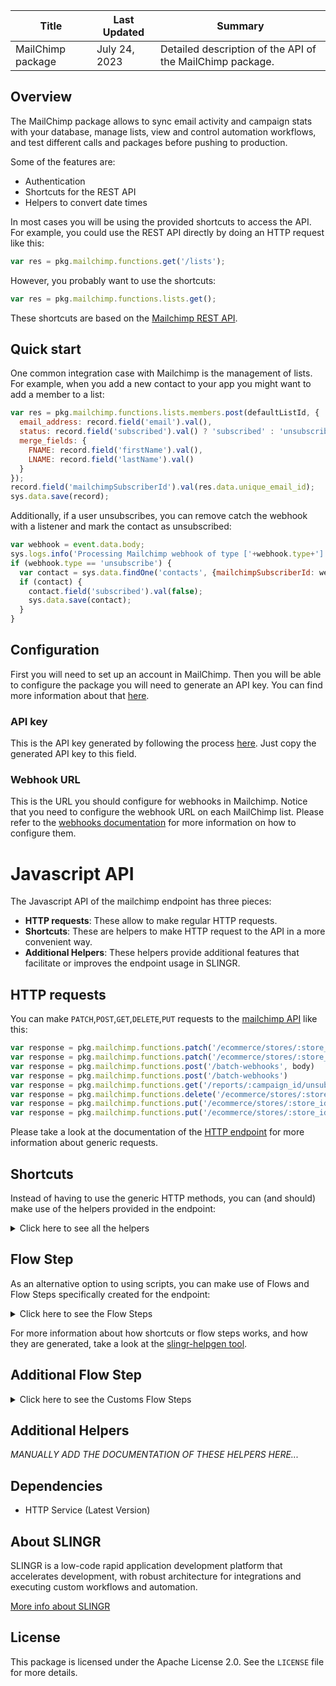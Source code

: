 <table>
    <thead>
    <tr>
        <th>Title</th>
        <th>Last Updated</th>
        <th>Summary</th>
    </tr>
    </thead>
    <tbody>
    <tr>
        <td>MailChimp package</td>
        <td>July 24, 2023</td>
        <td>Detailed description of the API of the MailChimp package.</td>
    </tr>
    </tbody>
</table>

## Overview

The MailChimp package allows to sync email activity and campaign stats with your database, manage lists, view and 
control automation workflows, and test different calls and packages before pushing to production.

Some of the features are:

- Authentication
- Shortcuts for the REST API
- Helpers to convert date times

In most cases you will be using the provided shortcuts to access the API. For example, you could use the REST API
directly by doing an HTTP request like this:

```js
var res = pkg.mailchimp.functions.get('/lists');
```

However, you probably want to use the shortcuts:

```js
var res = pkg.mailchimp.functions.lists.get();
```

These shortcuts are based on the [Mailchimp REST API](http://developer.mailchimp.com/documentation/mailchimp/reference/overview/).

## Quick start

One common integration case with Mailchimp is the management of lists. For example, when you add a new contact to your
app you might want to add a member to a list:

```js
var res = pkg.mailchimp.functions.lists.members.post(defaultListId, {
  email_address: record.field('email').val(),
  status: record.field('subscribed').val() ? 'subscribed' : 'unsubscribed',
  merge_fields: {
    FNAME: record.field('firstName').val(),
    LNAME: record.field('lastName').val()
  }
});
record.field('mailchimpSubscriberId').val(res.data.unique_email_id);
sys.data.save(record);
```

Additionally, if a user unsubscribes, you can remove catch the webhook with a listener and mark the contact as 
unsubscribed:

```js
var webhook = event.data.body;
sys.logs.info('Processing Mailchimp webhook of type ['+webhook.type+']');
if (webhook.type == 'unsubscribe') {
  var contact = sys.data.findOne('contacts', {mailchimpSubscriberId: webhook.data.id});
  if (contact) {
    contact.field('subscribed').val(false);
    sys.data.save(contact);
  }    
}
```

## Configuration

First you will need to set up an account in MailChimp. Then you will be able to configure the package you will
need to generate an API key. You can find more information about that [here](http://kb.mailchimp.com/integrations/api-integrations/about-api-keys).

### API key

This is the API key generated by following the process [here](http://kb.mailchimp.com/integrations/api-integrations/about-api-keys).
Just copy the generated API key to this field.

### Webhook URL

This is the URL you should configure for webhooks in Mailchimp. Notice that you need to configure the webhook URL on 
each MailChimp list. Please refer to the [webhooks documentation](https://mailchimp.com/developer/marketing/guides/sync-audience-data-webhooks/) 
for more information on how to configure them.

# Javascript API

The Javascript API of the mailchimp endpoint has three pieces:

- **HTTP requests**: These allow to make regular HTTP requests.
- **Shortcuts**: These are helpers to make HTTP request to the API in a more convenient way.
- **Additional Helpers**: These helpers provide additional features that facilitate or improves the endpoint usage in SLINGR.

## HTTP requests
You can make `PATCH`,`POST`,`GET`,`DELETE`,`PUT` requests to the [mailchimp API](https://mailchimp.com/developer/marketing/guides/quick-start/) like this:
```javascript
var response = pkg.mailchimp.functions.patch('/ecommerce/stores/:store_id/orders/:order_id', body)
var response = pkg.mailchimp.functions.patch('/ecommerce/stores/:store_id/orders/:order_id')
var response = pkg.mailchimp.functions.post('/batch-webhooks', body)
var response = pkg.mailchimp.functions.post('/batch-webhooks')
var response = pkg.mailchimp.functions.get('/reports/:campaign_id/unsubscribed/:subscriber_hash')
var response = pkg.mailchimp.functions.delete('/ecommerce/stores/:store_id/orders/:order_id/lines/:line_id')
var response = pkg.mailchimp.functions.put('/ecommerce/stores/:store_id/products/:product_id/variants/:variant_id', body)
var response = pkg.mailchimp.functions.put('/ecommerce/stores/:store_id/products/:product_id/variants/:variant_id')
```

Please take a look at the documentation of the [HTTP endpoint](https://github.com/slingr-stack/http-endpoint#javascript-api)
for more information about generic requests.

## Shortcuts

Instead of having to use the generic HTTP methods, you can (and should) make use of the helpers provided in the endpoint:
<details>
    <summary>Click here to see all the helpers</summary>

<br>

* API URL: '/batch-webhooks/:batch_webhook_id'
* HTTP Method: 'PATCH'
```javascript
pkg.mailchimp.functions.batchWebhooks.patch(batchWebhookId, body)
```
---
* API URL: '/campaign-folders/:folder_id'
* HTTP Method: 'PATCH'
```javascript
pkg.mailchimp.functions.campaignFolders.patch(folderId, body)
```
---
* API URL: '/campaigns/:campaign_id'
* HTTP Method: 'PATCH'
```javascript
pkg.mailchimp.functions.campaigns.patch(campaignId, body)
```
---
* API URL: '/campaigns/:campaign_id/feedback/:feedback_id'
* HTTP Method: 'PATCH'
```javascript
pkg.mailchimp.functions.campaigns.feedback.patch(campaignId, feedbackId, body)
```
---
* API URL: '/ecommerce/stores/:store_id'
* HTTP Method: 'PATCH'
```javascript
pkg.mailchimp.functions.ecommerce.stores.patch(storeId, body)
```
---
* API URL: '/ecommerce/stores/:store_id/carts/:cart_id'
* HTTP Method: 'PATCH'
```javascript
pkg.mailchimp.functions.ecommerce.stores.carts.patch(storeId, cartId, body)
```
---
* API URL: '/ecommerce/stores/:store_id/carts/:cart_id/lines/:line_id'
* HTTP Method: 'PATCH'
```javascript
pkg.mailchimp.functions.ecommerce.stores.carts.lines.patch(storeId, cartId, lineId, body)
```
---
* API URL: '/ecommerce/stores/:store_id/customers/:customer_id'
* HTTP Method: 'PATCH'
```javascript
pkg.mailchimp.functions.ecommerce.stores.customers.patch(storeId, customerId, body)
```
---
* API URL: '/ecommerce/stores/:store_id/orders/:order_id'
* HTTP Method: 'PATCH'
```javascript
pkg.mailchimp.functions.ecommerce.stores.orders.patch(storeId, orderId, body)
```
---
* API URL: '/ecommerce/stores/:store_id/orders/:order_id/lines/:line_id'
* HTTP Method: 'PATCH'
```javascript
pkg.mailchimp.functions.ecommerce.stores.orders.lines.patch(storeId, orderId, lineId, body)
```
---
* API URL: '/ecommerce/stores/:store_id/products/:product_id'
* HTTP Method: 'PATCH'
```javascript
pkg.mailchimp.functions.ecommerce.stores.products.patch(storeId, productId, body)
```
---
* API URL: '/ecommerce/stores/:store_id/products/:product_id/images/:image_id'
* HTTP Method: 'PATCH'
```javascript
pkg.mailchimp.functions.ecommerce.stores.products.images.patch(storeId, productId, imageId, body)
```
---
* API URL: '/ecommerce/stores/:store_id/products/:product_id/variants/:variant_id'
* HTTP Method: 'PATCH'
```javascript
pkg.mailchimp.functions.ecommerce.stores.products.variants.patch(storeId, productId, variantId, body)
```
---
* API URL: '/file-manager/files/:file_id'
* HTTP Method: 'PATCH'
```javascript
pkg.mailchimp.functions.fileManager.files.patch(fileId, body)
```
---
* API URL: '/file-manager/folders/:folder_id'
* HTTP Method: 'PATCH'
```javascript
pkg.mailchimp.functions.fileManager.folders.patch(folderId, body)
```
---
* API URL: '/lists/:list_id'
* HTTP Method: 'PATCH'
```javascript
pkg.mailchimp.functions.lists.patch(listId, body)
```
---
* API URL: '/lists/:list_id/interest-categories/:interest_category_id'
* HTTP Method: 'PATCH'
```javascript
pkg.mailchimp.functions.lists.interestCategories.patch(listId, interestCategoryId, body)
```
---
* API URL: '/lists/:list_id/interest-categories/:interest_category_id/interests/:interest_id'
* HTTP Method: 'PATCH'
```javascript
pkg.mailchimp.functions.lists.interestCategories.interests.patch(listId, interestCategoryId, interestId, body)
```
---
* API URL: '/lists/:list_id/members/:subscriber_hash'
* HTTP Method: 'PATCH'
```javascript
pkg.mailchimp.functions.lists.members.patch(listId, subscriberHash, body)
```
---
* API URL: '/lists/:list_id/members/:subscriber_hash/notes/:note_id'
* HTTP Method: 'PATCH'
```javascript
pkg.mailchimp.functions.lists.members.notes.patch(listId, subscriberHash, noteId, body)
```
---
* API URL: '/lists/:list_id/merge-fields/:merge_id'
* HTTP Method: 'PATCH'
```javascript
pkg.mailchimp.functions.lists.mergeFields.patch(listId, mergeId, body)
```
---
* API URL: '/lists/:list_id/segments/:segment_id'
* HTTP Method: 'PATCH'
```javascript
pkg.mailchimp.functions.lists.segments.patch(listId, segmentId, body)
```
---
* API URL: '/lists/:list_id/webhooks/:webhook_id'
* HTTP Method: 'PATCH'
```javascript
pkg.mailchimp.functions.lists.webhooks.patch(listId, webhookId, body)
```
---
* API URL: '/template-folders/:folder_id'
* HTTP Method: 'PATCH'
```javascript
pkg.mailchimp.functions.templateFolders.patch(folderId, body)
```
---
* API URL: '/templates/:template_id'
* HTTP Method: 'PATCH'
```javascript
pkg.mailchimp.functions.templates.patch(templateId, body)
```
---
* API URL: '/authorized-apps'
* HTTP Method: 'POST'
```javascript
pkg.mailchimp.functions.authorizedApps.post(body)
```
---
* API URL: '/automations/:workflow_id/actions/pause-all-emails'
* HTTP Method: 'POST'
```javascript
pkg.mailchimp.functions.automations.actions.pauseAllEmails.post(workflowId, body)
```
---
* API URL: '/automations/:workflow_id/actions/start-all-emails'
* HTTP Method: 'POST'
```javascript
pkg.mailchimp.functions.automations.actions.startAllEmails.post(workflowId, body)
```
---
* API URL: '/automations/:workflow_id/emails/:workflow_email_id/actions/pause'
* HTTP Method: 'POST'
```javascript
pkg.mailchimp.functions.automations.emails.actions.pause.post(workflowId, workflowEmailId, body)
```
---
* API URL: '/automations/:workflow_id/emails/:workflow_email_id/actions/start'
* HTTP Method: 'POST'
```javascript
pkg.mailchimp.functions.automations.emails.actions.start.post(workflowId, workflowEmailId, body)
```
---
* API URL: '/automations/:workflow_id/emails/:workflow_email_id/queue'
* HTTP Method: 'POST'
```javascript
pkg.mailchimp.functions.automations.emails.queue.post(workflowId, workflowEmailId, body)
```
---
* API URL: '/automations/:workflow_id/removed-subscribers'
* HTTP Method: 'POST'
```javascript
pkg.mailchimp.functions.automations.removedSubscribers.post(workflowId, body)
```
---
* API URL: '/batches'
* HTTP Method: 'POST'
```javascript
pkg.mailchimp.functions.batches.post(body)
```
---
* API URL: '/batch-webhooks'
* HTTP Method: 'POST'
```javascript
pkg.mailchimp.functions.batchWebhooks.post(body)
```
---
* API URL: '/campaign-folders'
* HTTP Method: 'POST'
```javascript
pkg.mailchimp.functions.campaignFolders.post(body)
```
---
* API URL: '/campaigns'
* HTTP Method: 'POST'
```javascript
pkg.mailchimp.functions.campaigns.post(body)
```
---
* API URL: '/campaigns/:campaign_id/actions/cancel-send'
* HTTP Method: 'POST'
```javascript
pkg.mailchimp.functions.campaigns.actions.cancelSend.post(campaignId, body)
```
---
* API URL: '/campaigns/:campaign_id/actions/pause'
* HTTP Method: 'POST'
```javascript
pkg.mailchimp.functions.campaigns.actions.pause.post(campaignId, body)
```
---
* API URL: '/campaigns/:campaign_id/actions/replicate'
* HTTP Method: 'POST'
```javascript
pkg.mailchimp.functions.campaigns.actions.replicate.post(campaignId, body)
```
---
* API URL: '/campaigns/:campaign_id/actions/resume'
* HTTP Method: 'POST'
```javascript
pkg.mailchimp.functions.campaigns.actions.resume.post(campaignId, body)
```
---
* API URL: '/campaigns/:campaign_id/actions/schedule'
* HTTP Method: 'POST'
```javascript
pkg.mailchimp.functions.campaigns.actions.schedule.post(campaignId, body)
```
---
* API URL: '/campaigns/:campaign_id/actions/send'
* HTTP Method: 'POST'
```javascript
pkg.mailchimp.functions.campaigns.actions.send.post(campaignId, body)
```
---
* API URL: '/campaigns/:campaign_id/actions/test'
* HTTP Method: 'POST'
```javascript
pkg.mailchimp.functions.campaigns.actions.test.post(campaignId, body)
```
---
* API URL: '/campaigns/:campaign_id/actions/unschedule'
* HTTP Method: 'POST'
```javascript
pkg.mailchimp.functions.campaigns.actions.unschedule.post(campaignId, body)
```
---
* API URL: '/campaigns/:campaign_id/feedback'
* HTTP Method: 'POST'
```javascript
pkg.mailchimp.functions.campaigns.feedback.post(campaignId, body)
```
---
* API URL: '/conversations/:conversation_id/messages'
* HTTP Method: 'POST'
```javascript
pkg.mailchimp.functions.conversations.messages.post(conversationId, body)
```
---
* API URL: '/ecommerce/stores'
* HTTP Method: 'POST'
```javascript
pkg.mailchimp.functions.ecommerce.stores.post(body)
```
---
* API URL: '/ecommerce/stores/:store_id/carts'
* HTTP Method: 'POST'
```javascript
pkg.mailchimp.functions.ecommerce.stores.carts.post(body)
```
---
* API URL: '/ecommerce/stores/:store_id/carts/:cart_id'
* HTTP Method: 'POST'
```javascript
pkg.mailchimp.functions.ecommerce.stores.carts.post(storeId, body)
```
---
* API URL: '/ecommerce/stores/:store_id/carts/:cart_id/lines'
* HTTP Method: 'POST'
```javascript
pkg.mailchimp.functions.ecommerce.stores.carts.lines.post(storeId, cartId, body)
```
---
* API URL: '/ecommerce/stores/:store_id/customers'
* HTTP Method: 'POST'
```javascript
pkg.mailchimp.functions.ecommerce.stores.customers.post(storeId, body)
```
---
* API URL: '/ecommerce/stores/:store_id/orders'
* HTTP Method: 'POST'
```javascript
pkg.mailchimp.functions.ecommerce.stores.orders.post(storeId, body)
```
---
* API URL: '/ecommerce/stores/:store_id/products'
* HTTP Method: 'POST'
```javascript
pkg.mailchimp.functions.ecommerce.stores.products.post(storeId, body)
```
---
* API URL: '/ecommerce/stores/:store_id/products/:product_id/images'
* HTTP Method: 'POST'
```javascript
pkg.mailchimp.functions.ecommerce.stores.products.images.post(storeId, productId, body)
```
---
* API URL: '/ecommerce/stores/:store_id/products/:product_id/variants'
* HTTP Method: 'POST'
```javascript
pkg.mailchimp.functions.ecommerce.stores.products.variants.post(storeId, productId, body)
```
---
* API URL: '/file-manager/files'
* HTTP Method: 'POST'
```javascript
pkg.mailchimp.functions.fileManager.files.post(body)
```
---
* API URL: '/file-manager/folders'
* HTTP Method: 'POST'
```javascript
pkg.mailchimp.functions.fileManager.folders.post(body)
```
---
* API URL: '/lists'
* HTTP Method: 'POST'
```javascript
pkg.mailchimp.functions.lists.post(body)
```
---
* API URL: '/lists/:list_id'
* HTTP Method: 'POST'
```javascript
pkg.mailchimp.functions.lists.post(body)
```
---
* API URL: '/lists/:list_id/interest-categories'
* HTTP Method: 'POST'
```javascript
pkg.mailchimp.functions.lists.interestCategories.post(body)
```
---
* API URL: '/lists/:list_id/interest-categories/:interest_category_id'
* HTTP Method: 'POST'
```javascript
pkg.mailchimp.functions.lists.interestCategories.post(listId, body)
```
---
* API URL: '/lists/:list_id/interest-categories/:interest_category_id/interests'
* HTTP Method: 'POST'
```javascript
pkg.mailchimp.functions.lists.interestCategories.interests.post(listId, interestCategoryId, body)
```
---
* API URL: '/lists/:list_id/members'
* HTTP Method: 'POST'
```javascript
pkg.mailchimp.functions.lists.members.post(listId, body)
```
---
* API URL: '/lists/:list_id/members/:subscriber_hash/notes'
* HTTP Method: 'POST'
```javascript
pkg.mailchimp.functions.lists.members.notes.post(listId, subscriberHash, body)
```
---
* API URL: '/lists/:list_id/merge-fields'
* HTTP Method: 'POST'
```javascript
pkg.mailchimp.functions.lists.mergeFields.post(listId, body)
```
---
* API URL: '/lists/:list_id/segments'
* HTTP Method: 'POST'
```javascript
pkg.mailchimp.functions.lists.segments.post(body)
```
---
* API URL: '/lists/:list_id/segments/:segment_id'
* HTTP Method: 'POST'
```javascript
pkg.mailchimp.functions.lists.segments.post(listId, body)
```
---
* API URL: '/lists/:list_id/segments/:segment_id/members'
* HTTP Method: 'POST'
```javascript
pkg.mailchimp.functions.lists.segments.members.post(listId, segmentId, body)
```
---
* API URL: '/lists/:list_id/signup-forms'
* HTTP Method: 'POST'
```javascript
pkg.mailchimp.functions.lists.signupForms.post(listId, body)
```
---
* API URL: '/lists/:list_id/webhooks'
* HTTP Method: 'POST'
```javascript
pkg.mailchimp.functions.lists.webhooks.post(listId, body)
```
---
* API URL: '/template-folders'
* HTTP Method: 'POST'
```javascript
pkg.mailchimp.functions.templateFolders.post(body)
```
---
* API URL: '/templates'
* HTTP Method: 'POST'
```javascript
pkg.mailchimp.functions.templates.post(body)
```
---
* API URL: '/authorized-apps'
* HTTP Method: 'GET'
```javascript
pkg.mailchimp.functions.authorizedApps.get()
```
---
* API URL: '/authorized-apps/:app_id'
* HTTP Method: 'GET'
```javascript
pkg.mailchimp.functions.authorizedApps.get()
```
---
* API URL: '/automations'
* HTTP Method: 'GET'
```javascript
pkg.mailchimp.functions.automations.get()
```
---
* API URL: '/automations/:workflow_id'
* HTTP Method: 'GET'
```javascript
pkg.mailchimp.functions.automations.get()
```
---
* API URL: '/automations/:workflow_id/emails'
* HTTP Method: 'GET'
```javascript
pkg.mailchimp.functions.automations.emails.get()
```
---
* API URL: '/automations/:workflow_id/emails/:workflow_email_id'
* HTTP Method: 'GET'
```javascript
pkg.mailchimp.functions.automations.emails.get(workflowId)
```
---
* API URL: '/automations/:workflow_id/emails/:workflow_email_id/queue'
* HTTP Method: 'GET'
```javascript
pkg.mailchimp.functions.automations.emails.queue.get(workflowId)
```
---
* API URL: '/automations/:workflow_id/emails/:workflow_email_id/queue/:subscriber_hash'
* HTTP Method: 'GET'
```javascript
pkg.mailchimp.functions.automations.emails.queue.get(workflowId, workflowEmailId)
```
---
* API URL: '/automations/:workflow_id/removed-subscribers'
* HTTP Method: 'GET'
```javascript
pkg.mailchimp.functions.automations.removedSubscribers.get(workflowId)
```
---
* API URL: '/batches'
* HTTP Method: 'GET'
```javascript
pkg.mailchimp.functions.batches.get()
```
---
* API URL: '/batches/:batch_id'
* HTTP Method: 'GET'
```javascript
pkg.mailchimp.functions.batches.get()
```
---
* API URL: '/batch-webhooks'
* HTTP Method: 'GET'
```javascript
pkg.mailchimp.functions.batchWebhooks.get()
```
---
* API URL: '/batch-webhooks/:batch_webhook_id'
* HTTP Method: 'GET'
```javascript
pkg.mailchimp.functions.batchWebhooks.get()
```
---
* API URL: '/campaign-folders'
* HTTP Method: 'GET'
```javascript
pkg.mailchimp.functions.campaignFolders.get()
```
---
* API URL: '/campaign-folders/:folder_id'
* HTTP Method: 'GET'
```javascript
pkg.mailchimp.functions.campaignFolders.get()
```
---
* API URL: '/campaigns'
* HTTP Method: 'GET'
```javascript
pkg.mailchimp.functions.campaigns.get()
```
---
* API URL: '/campaigns/:campaign_id'
* HTTP Method: 'GET'
```javascript
pkg.mailchimp.functions.campaigns.get()
```
---
* API URL: '/campaigns/:campaign_id/content'
* HTTP Method: 'GET'
```javascript
pkg.mailchimp.functions.campaigns.content.get(campaignId)
```
---
* API URL: '/campaigns/:campaign_id/feedback'
* HTTP Method: 'GET'
```javascript
pkg.mailchimp.functions.campaigns.feedback.get()
```
---
* API URL: '/campaigns/:campaign_id/feedback/:feedback_id'
* HTTP Method: 'GET'
```javascript
pkg.mailchimp.functions.campaigns.feedback.get(campaignId)
```
---
* API URL: '/campaigns/:campaign_id/send-checklist'
* HTTP Method: 'GET'
```javascript
pkg.mailchimp.functions.campaigns.sendChecklist.get(campaignId)
```
---
* API URL: '/conversations'
* HTTP Method: 'GET'
```javascript
pkg.mailchimp.functions.conversations.get()
```
---
* API URL: '/conversations/:conversation_id'
* HTTP Method: 'GET'
```javascript
pkg.mailchimp.functions.conversations.get()
```
---
* API URL: '/conversations/:conversation_id/messages'
* HTTP Method: 'GET'
```javascript
pkg.mailchimp.functions.conversations.messages.get()
```
---
* API URL: '/conversations/:conversation_id/messages/:message_id'
* HTTP Method: 'GET'
```javascript
pkg.mailchimp.functions.conversations.messages.get(conversationId)
```
---
* API URL: '/ecommerce/stores'
* HTTP Method: 'GET'
```javascript
pkg.mailchimp.functions.ecommerce.stores.get()
```
---
* API URL: '/ecommerce/stores/:store_id'
* HTTP Method: 'GET'
```javascript
pkg.mailchimp.functions.ecommerce.stores.get()
```
---
* API URL: '/ecommerce/stores/:store_id/carts/:cart_id/lines'
* HTTP Method: 'GET'
```javascript
pkg.mailchimp.functions.ecommerce.stores.carts.lines.get(storeId)
```
---
* API URL: '/ecommerce/stores/:store_id/carts/:cart_id/lines/:line_id'
* HTTP Method: 'GET'
```javascript
pkg.mailchimp.functions.ecommerce.stores.carts.lines.get(storeId, cartId)
```
---
* API URL: '/ecommerce/stores/:store_id/customers'
* HTTP Method: 'GET'
```javascript
pkg.mailchimp.functions.ecommerce.stores.customers.get()
```
---
* API URL: '/ecommerce/stores/:store_id/customers/:customer_id'
* HTTP Method: 'GET'
```javascript
pkg.mailchimp.functions.ecommerce.stores.customers.get(storeId)
```
---
* API URL: '/ecommerce/stores/:store_id/orders'
* HTTP Method: 'GET'
```javascript
pkg.mailchimp.functions.ecommerce.stores.orders.get()
```
---
* API URL: '/ecommerce/stores/:store_id/orders/:order_id'
* HTTP Method: 'GET'
```javascript
pkg.mailchimp.functions.ecommerce.stores.orders.get(storeId)
```
---
* API URL: '/ecommerce/stores/:store_id/orders/:order_id/lines'
* HTTP Method: 'GET'
```javascript
pkg.mailchimp.functions.ecommerce.stores.orders.lines.get(storeId)
```
---
* API URL: '/ecommerce/stores/:store_id/orders/:order_id/lines/:line_id'
* HTTP Method: 'GET'
```javascript
pkg.mailchimp.functions.ecommerce.stores.orders.lines.get(storeId, orderId)
```
---
* API URL: '/ecommerce/stores/:store_id/products'
* HTTP Method: 'GET'
```javascript
pkg.mailchimp.functions.ecommerce.stores.products.get()
```
---
* API URL: '/ecommerce/stores/:store_id/products/:product_id'
* HTTP Method: 'GET'
```javascript
pkg.mailchimp.functions.ecommerce.stores.products.get(storeId)
```
---
* API URL: '/ecommerce/stores/:store_id/products/:product_id/images'
* HTTP Method: 'GET'
```javascript
pkg.mailchimp.functions.ecommerce.stores.products.images.get(storeId)
```
---
* API URL: '/ecommerce/stores/:store_id/products/:product_id/images/:image_id'
* HTTP Method: 'GET'
```javascript
pkg.mailchimp.functions.ecommerce.stores.products.images.get(storeId, productId)
```
---
* API URL: '/ecommerce/stores/:store_id/products/:product_id/variants'
* HTTP Method: 'GET'
```javascript
pkg.mailchimp.functions.ecommerce.stores.products.variants.get(storeId)
```
---
* API URL: '/ecommerce/stores/:store_id/products/:product_id/variants/:variant_id'
* HTTP Method: 'GET'
```javascript
pkg.mailchimp.functions.ecommerce.stores.products.variants.get(storeId, productId)
```
---
* API URL: '/file-manager/files'
* HTTP Method: 'GET'
```javascript
pkg.mailchimp.functions.fileManager.files.get()
```
---
* API URL: '/file-manager/files/:file_id'
* HTTP Method: 'GET'
```javascript
pkg.mailchimp.functions.fileManager.files.get()
```
---
* API URL: '/file-manager/folders'
* HTTP Method: 'GET'
```javascript
pkg.mailchimp.functions.fileManager.folders.get()
```
---
* API URL: '/file-manager/folders/:folder_id'
* HTTP Method: 'GET'
```javascript
pkg.mailchimp.functions.fileManager.folders.get()
```
---
* API URL: '/lists'
* HTTP Method: 'GET'
```javascript
pkg.mailchimp.functions.lists.get()
```
---
* API URL: '/lists/:list_id'
* HTTP Method: 'GET'
```javascript
pkg.mailchimp.functions.lists.get()
```
---
* API URL: '/lists/:list_id/abuse-reports'
* HTTP Method: 'GET'
```javascript
pkg.mailchimp.functions.lists.abuseReports.get()
```
---
* API URL: '/lists/:list_id/abuse-reports/:report_id'
* HTTP Method: 'GET'
```javascript
pkg.mailchimp.functions.lists.abuseReports.get(listId)
```
---
* API URL: '/lists/:list_id/activity'
* HTTP Method: 'GET'
```javascript
pkg.mailchimp.functions.lists.activity.get(listId)
```
---
* API URL: '/lists/:list_id/clients'
* HTTP Method: 'GET'
```javascript
pkg.mailchimp.functions.lists.clients.get(listId)
```
---
* API URL: '/lists/:list_id/growth-history'
* HTTP Method: 'GET'
```javascript
pkg.mailchimp.functions.lists.growthHistory.get()
```
---
* API URL: '/lists/:list_id/growth-history/:month'
* HTTP Method: 'GET'
```javascript
pkg.mailchimp.functions.lists.growthHistory.get(listId)
```
---
* API URL: '/lists/:list_id/interest-categories/:interest_category_id/interests'
* HTTP Method: 'GET'
```javascript
pkg.mailchimp.functions.lists.interestCategories.interests.get(listId)
```
---
* API URL: '/lists/:list_id/interest-categories/:interest_category_id/interests/:interest_id'
* HTTP Method: 'GET'
```javascript
pkg.mailchimp.functions.lists.interestCategories.interests.get(listId, interestCategoryId)
```
---
* API URL: '/lists/:list_id/locations'
* HTTP Method: 'GET'
```javascript
pkg.mailchimp.functions.lists.locations.get(listId)
```
---
* API URL: '/lists/:list_id/members'
* HTTP Method: 'GET'
```javascript
pkg.mailchimp.functions.lists.members.get()
```
---
* API URL: '/lists/:list_id/members/:subscriber_hash'
* HTTP Method: 'GET'
```javascript
pkg.mailchimp.functions.lists.members.get(listId)
```
---
* API URL: '/lists/:list_id/members/:subscriber_hash/activity'
* HTTP Method: 'GET'
```javascript
pkg.mailchimp.functions.lists.members.activity.get(listId, subscriberHash)
```
---
* API URL: '/lists/:list_id/members/:subscriber_hash/goals'
* HTTP Method: 'GET'
```javascript
pkg.mailchimp.functions.lists.members.goals.get(listId, subscriberHash)
```
---
* API URL: '/lists/:list_id/members/:subscriber_hash/notes'
* HTTP Method: 'GET'
```javascript
pkg.mailchimp.functions.lists.members.notes.get(listId)
```
---
* API URL: '/lists/:list_id/members/:subscriber_hash/notes/:note_id'
* HTTP Method: 'GET'
```javascript
pkg.mailchimp.functions.lists.members.notes.get(listId, subscriberHash)
```
---
* API URL: '/lists/:list_id/merge-fields'
* HTTP Method: 'GET'
```javascript
pkg.mailchimp.functions.lists.mergeFields.get()
```
---
* API URL: '/lists/:list_id/merge-fields/:merge_id'
* HTTP Method: 'GET'
```javascript
pkg.mailchimp.functions.lists.mergeFields.get(listId)
```
---
* API URL: '/lists/:list_id/segments'
* HTTP Method: 'GET'
```javascript
pkg.mailchimp.functions.lists.segments.get()
```
---
* API URL: '/lists/:list_id/segments/:segment_id'
* HTTP Method: 'GET'
```javascript
pkg.mailchimp.functions.lists.segments.get(listId)
```
---
* API URL: '/lists/:list_id/segments/:segment_id/members'
* HTTP Method: 'GET'
```javascript
pkg.mailchimp.functions.lists.segments.members.get(listId, segmentId)
```
---
* API URL: '/lists/:list_id/signup-forms'
* HTTP Method: 'GET'
```javascript
pkg.mailchimp.functions.lists.signupForms.get(listId)
```
---
* API URL: '/lists/:list_id/webhooks'
* HTTP Method: 'GET'
```javascript
pkg.mailchimp.functions.lists.webhooks.get()
```
---
* API URL: '/lists/:list_id/webhooks/:webhook_id'
* HTTP Method: 'GET'
```javascript
pkg.mailchimp.functions.lists.webhooks.get(listId)
```
---
* API URL: '/reports'
* HTTP Method: 'GET'
```javascript
pkg.mailchimp.functions.reports.get()
```
---
* API URL: '/reports/:campaign_id'
* HTTP Method: 'GET'
```javascript
pkg.mailchimp.functions.reports.get()
```
---
* API URL: '/reports/:campaign_id/abuse-reports'
* HTTP Method: 'GET'
```javascript
pkg.mailchimp.functions.reports.abuseReports.get()
```
---
* API URL: '/reports/:campaign_id/abuse-reports/:report_id'
* HTTP Method: 'GET'
```javascript
pkg.mailchimp.functions.reports.abuseReports.get(campaignId)
```
---
* API URL: '/reports/:campaign_id/advice'
* HTTP Method: 'GET'
```javascript
pkg.mailchimp.functions.reports.advice.get(campaignId)
```
---
* API URL: '/reports/:campaign_id/click-details'
* HTTP Method: 'GET'
```javascript
pkg.mailchimp.functions.reports.clickDetails.get()
```
---
* API URL: '/reports/:campaign_id/click-details/:link_id'
* HTTP Method: 'GET'
```javascript
pkg.mailchimp.functions.reports.clickDetails.get(campaignId)
```
---
* API URL: '/reports/:campaign_id/click-details/:link_id/members'
* HTTP Method: 'GET'
```javascript
pkg.mailchimp.functions.reports.clickDetails.members.get(campaignId)
```
---
* API URL: '/reports/:campaign_id/click-details/:link_id/members/:subscriber_hash'
* HTTP Method: 'GET'
```javascript
pkg.mailchimp.functions.reports.clickDetails.members.get(campaignId, linkId)
```
---
* API URL: '/reports/:campaign_id/domain-performance'
* HTTP Method: 'GET'
```javascript
pkg.mailchimp.functions.reports.domainPerformance.get(campaignId)
```
---
* API URL: '/reports/:campaign_id/eepurl'
* HTTP Method: 'GET'
```javascript
pkg.mailchimp.functions.reports.eepurl.get(campaignId)
```
---
* API URL: '/reports/:campaign_id/email-activity'
* HTTP Method: 'GET'
```javascript
pkg.mailchimp.functions.reports.emailActivity.get()
```
---
* API URL: '/reports/:campaign_id/email-activity/:subscriber_hash'
* HTTP Method: 'GET'
```javascript
pkg.mailchimp.functions.reports.emailActivity.get(campaignId)
```
---
* API URL: '/reports/:campaign_id/locations'
* HTTP Method: 'GET'
```javascript
pkg.mailchimp.functions.reports.locations.get(campaignId)
```
---
* API URL: '/reports/:campaign_id/sent-to'
* HTTP Method: 'GET'
```javascript
pkg.mailchimp.functions.reports.sentTo.get()
```
---
* API URL: '/reports/:campaign_id/sent-to/:subscriber_hash'
* HTTP Method: 'GET'
```javascript
pkg.mailchimp.functions.reports.sentTo.get(campaignId)
```
---
* API URL: '/reports/:campaign_id/sub-reports'
* HTTP Method: 'GET'
```javascript
pkg.mailchimp.functions.reports.subReports.get(campaignId)
```
---
* API URL: '/reports/:campaign_id/unsubscribed'
* HTTP Method: 'GET'
```javascript
pkg.mailchimp.functions.reports.unsubscribed.get()
```
---
* API URL: '/reports/:campaign_id/unsubscribed/:subscriber_hash'
* HTTP Method: 'GET'
```javascript
pkg.mailchimp.functions.reports.unsubscribed.get(campaignId)
```
---
* API URL: '/search-campaigns'
* HTTP Method: 'GET'
```javascript
pkg.mailchimp.functions.searchCampaigns.get()
```
---
* API URL: '/search-members'
* HTTP Method: 'GET'
```javascript
pkg.mailchimp.functions.searchMembers.get()
```
---
* API URL: '/template-folders'
* HTTP Method: 'GET'
```javascript
pkg.mailchimp.functions.templateFolders.get()
```
---
* API URL: '/template-folders/:folder_id'
* HTTP Method: 'GET'
```javascript
pkg.mailchimp.functions.templateFolders.get()
```
---
* API URL: '/templates'
* HTTP Method: 'GET'
```javascript
pkg.mailchimp.functions.templates.get()
```
---
* API URL: '/templates/:template_id'
* HTTP Method: 'GET'
```javascript
pkg.mailchimp.functions.templates.get()
```
---
* API URL: '/templates/:template_id/default-content'
* HTTP Method: 'GET'
```javascript
pkg.mailchimp.functions.templates.defaultContent.get(templateId)
```
---
* API URL: '/automations/:workflow_id/emails/:workflow_email_id'
* HTTP Method: 'DELETE'
```javascript
pkg.mailchimp.functions.automations.emails.delete(workflowId, workflowEmailId)
```
---
* API URL: '/batches/:batch_id'
* HTTP Method: 'DELETE'
```javascript
pkg.mailchimp.functions.batches.delete(batchId)
```
---
* API URL: '/batch-webhooks/:batch_webhook_id'
* HTTP Method: 'DELETE'
```javascript
pkg.mailchimp.functions.batchWebhooks.delete(batchWebhookId)
```
---
* API URL: '/campaign-folders/:folder_id'
* HTTP Method: 'DELETE'
```javascript
pkg.mailchimp.functions.campaignFolders.delete(folderId)
```
---
* API URL: '/campaigns/:campaign_id'
* HTTP Method: 'DELETE'
```javascript
pkg.mailchimp.functions.campaigns.delete(campaignId)
```
---
* API URL: '/campaigns/:campaign_id/feedback/:feedback_id'
* HTTP Method: 'DELETE'
```javascript
pkg.mailchimp.functions.campaigns.feedback.delete(campaignId, feedbackId)
```
---
* API URL: '/ecommerce/stores/:store_id'
* HTTP Method: 'DELETE'
```javascript
pkg.mailchimp.functions.ecommerce.stores.delete(storeId)
```
---
* API URL: '/ecommerce/stores/:store_id/carts/:cart_id'
* HTTP Method: 'DELETE'
```javascript
pkg.mailchimp.functions.ecommerce.stores.carts.delete(storeId, cartId)
```
---
* API URL: '/ecommerce/stores/:store_id/carts/:cart_id/lines/:line_id'
* HTTP Method: 'DELETE'
```javascript
pkg.mailchimp.functions.ecommerce.stores.carts.lines.delete(storeId, cartId, lineId)
```
---
* API URL: '/ecommerce/stores/:store_id/customers/:customer_id'
* HTTP Method: 'DELETE'
```javascript
pkg.mailchimp.functions.ecommerce.stores.customers.delete(storeId, customerId)
```
---
* API URL: '/ecommerce/stores/:store_id/orders/:order_id'
* HTTP Method: 'DELETE'
```javascript
pkg.mailchimp.functions.ecommerce.stores.orders.delete(storeId, orderId)
```
---
* API URL: '/ecommerce/stores/:store_id/orders/:order_id/lines/:line_id'
* HTTP Method: 'DELETE'
```javascript
pkg.mailchimp.functions.ecommerce.stores.orders.lines.delete(storeId, orderId, lineId)
```
---
* API URL: '/ecommerce/stores/:store_id/products/:product_id'
* HTTP Method: 'DELETE'
```javascript
pkg.mailchimp.functions.ecommerce.stores.products.delete(storeId, productId)
```
---
* API URL: '/ecommerce/stores/:store_id/products/:product_id/images/:image_id'
* HTTP Method: 'DELETE'
```javascript
pkg.mailchimp.functions.ecommerce.stores.products.images.delete(storeId, productId, imageId)
```
---
* API URL: '/ecommerce/stores/:store_id/products/:product_id/variants/:variant_id'
* HTTP Method: 'DELETE'
```javascript
pkg.mailchimp.functions.ecommerce.stores.products.variants.delete(storeId, productId, variantId)
```
---
* API URL: '/file-manager/files/:file_id'
* HTTP Method: 'DELETE'
```javascript
pkg.mailchimp.functions.fileManager.files.delete(fileId)
```
---
* API URL: '/file-manager/folders/:folder_id'
* HTTP Method: 'DELETE'
```javascript
pkg.mailchimp.functions.fileManager.folders.delete(folderId)
```
---
* API URL: '/lists/:list_id'
* HTTP Method: 'DELETE'
```javascript
pkg.mailchimp.functions.lists.delete(listId)
```
---
* API URL: '/lists/:list_id/interest-categories/:interest_category_id'
* HTTP Method: 'DELETE'
```javascript
pkg.mailchimp.functions.lists.interestCategories.delete(listId, interestCategoryId)
```
---
* API URL: '/lists/:list_id/interest-categories/:interest_category_id/interests/:interest_id'
* HTTP Method: 'DELETE'
```javascript
pkg.mailchimp.functions.lists.interestCategories.interests.delete(listId, interestCategoryId, interestId)
```
---
* API URL: '/lists/:list_id/members/:subscriber_hash'
* HTTP Method: 'DELETE'
```javascript
pkg.mailchimp.functions.lists.members.delete(listId, subscriberHash)
```
---
* API URL: '/lists/:list_id/members/:subscriber_hash/notes/:note_id'
* HTTP Method: 'DELETE'
```javascript
pkg.mailchimp.functions.lists.members.notes.delete(listId, subscriberHash, noteId)
```
---
* API URL: '/lists/:list_id/merge-fields/:merge_id'
* HTTP Method: 'DELETE'
```javascript
pkg.mailchimp.functions.lists.mergeFields.delete(listId, mergeId)
```
---
* API URL: '/lists/:list_id/segments/:segment_id'
* HTTP Method: 'DELETE'
```javascript
pkg.mailchimp.functions.lists.segments.delete(listId, segmentId)
```
---
* API URL: '/lists/:list_id/segments/:segment_id/members/:subscriber_hash'
* HTTP Method: 'DELETE'
```javascript
pkg.mailchimp.functions.lists.segments.members.delete(listId, segmentId, subscriberHash)
```
---
* API URL: '/lists/:list_id/webhooks/:webhook_id'
* HTTP Method: 'DELETE'
```javascript
pkg.mailchimp.functions.lists.webhooks.delete(listId, webhookId)
```
---
* API URL: '/template-folders/:folder_id'
* HTTP Method: 'DELETE'
```javascript
pkg.mailchimp.functions.templateFolders.delete(folderId)
```
---
* API URL: '/templates/:template_id'
* HTTP Method: 'DELETE'
```javascript
pkg.mailchimp.functions.templates.delete(templateId)
```
---
* API URL: '/campaigns/:campaign_id/content'
* HTTP Method: 'PUT'
```javascript
pkg.mailchimp.functions.campaigns.content.put(campaignId, body)
```
---
* API URL: '/ecommerce/stores/:store_id/customers/:customer_id'
* HTTP Method: 'PUT'
```javascript
pkg.mailchimp.functions.ecommerce.stores.customers.put(storeId, customerId, body)
```
---
* API URL: '/ecommerce/stores/:store_id/products/:product_id/variants/:variant_id'
* HTTP Method: 'PUT'
```javascript
pkg.mailchimp.functions.ecommerce.stores.products.variants.put(storeId, productId, variantId, body)
```
---
* API URL: '/lists/:list_id/members/:subscriber_hash'
* HTTP Method: 'PUT'
```javascript
pkg.mailchimp.functions.lists.members.put(listId, subscriberHash, body)
```
---

</details>

## Flow Step

As an alternative option to using scripts, you can make use of Flows and Flow Steps specifically created for the endpoint:
<details>
    <summary>Click here to see the Flow Steps</summary>

<br>



### Generic Flow Step

Generic flow step for full use of the entire package and its services.

<h3>Inputs</h3>

<table>
    <thead>
    <tr>
        <th>Label</th>
        <th>Type</th>
        <th>Required</th>
        <th>Default</th>
        <th>Visibility</th>
        <th>Description</th>
    </tr>
    </thead>
    <tbody>
    <tr>
        <td>URL (Method)</td>
        <td>choice</td>
        <td>yes</td>
        <td> - </td>
        <td>Always</td>
        <td>
            This is the http method to be used against the package. <br>
            Possible values are: <br>
            <i><strong>PATCH,POST,GET,DELETE,PUT</strong></i>
        </td>
    </tr>
    <tr>
        <td>URL (Path)</td>
        <td>choice</td>
        <td>yes</td>
        <td> - </td>
        <td>Always</td>
        <td>
            The url to which this package will send the request. This is the exact service to which the http request will be made. <br>
            Possible values are: <br>
            <i><strong>/batch-webhooks/{batch_webhook_id}<br>/campaign-folders/{folder_id}<br>/campaigns/{campaign_id}<br>/campaigns/{campaign_id}/feedback/{feedback_id}<br>/ecommerce/stores/{store_id}<br>/ecommerce/stores/{store_id}/carts/{cart_id}<br>/ecommerce/stores/{store_id}/carts/{cart_id}/lines/{line_id}<br>/ecommerce/stores/{store_id}/customers/{customer_id}<br>/ecommerce/stores/{store_id}/orders/{order_id}<br>/ecommerce/stores/{store_id}/orders/{order_id}/lines/{line_id}<br>/ecommerce/stores/{store_id}/products/{product_id}<br>/ecommerce/stores/{store_id}/products/{product_id}/images/{image_id}<br>/ecommerce/stores/{store_id}/products/{product_id}/variants/{variant_id}<br>/file-manager/files/{file_id}<br>/file-manager/folders/{folder_id}<br>/lists/{list_id}<br>/lists/{list_id}/interest-categories/{interest_category_id}<br>/lists/{list_id}/interest-categories/{interest_category_id}/interests/{interest_id}<br>/lists/{list_id}/members/{subscriber_hash}<br>/lists/{list_id}/members/{subscriber_hash}/notes/{note_id}<br>/lists/{list_id}/merge-fields/{merge_id}<br>/lists/{list_id}/segments/{segment_id}<br>/lists/{list_id}/webhooks/{webhook_id}<br>/template-folders/{folder_id}<br>/templates/{template_id}<br>/authorized-apps<br>/automations/{workflow_id}/actions/pause-all-emails<br>/automations/{workflow_id}/actions/start-all-emails<br>/automations/{workflow_id}/emails/{workflow_email_id}/actions/pause<br>/automations/{workflow_id}/emails/{workflow_email_id}/actions/start<br>/automations/{workflow_id}/emails/{workflow_email_id}/queue<br>/automations/{workflow_id}/removed-subscribers<br>/batches<br>/batch-webhooks<br>/campaign-folders<br>/campaigns<br>/campaigns/{campaign_id}/actions/cancel-send<br>/campaigns/{campaign_id}/actions/pause<br>/campaigns/{campaign_id}/actions/replicate<br>/campaigns/{campaign_id}/actions/resume<br>/campaigns/{campaign_id}/actions/schedule<br>/campaigns/{campaign_id}/actions/send<br>/campaigns/{campaign_id}/actions/test<br>/campaigns/{campaign_id}/actions/unschedule<br>/campaigns/{campaign_id}/feedback<br>/conversations/{conversation_id}/messages<br>/ecommerce/stores<br>/ecommerce/stores/{store_id}/carts<br>/ecommerce/stores/{store_id}/carts/{cart_id}<br>/ecommerce/stores/{store_id}/carts/{cart_id}/lines<br>/ecommerce/stores/{store_id}/customers<br>/ecommerce/stores/{store_id}/orders<br>/ecommerce/stores/{store_id}/products<br>/ecommerce/stores/{store_id}/products/{product_id}/images<br>/ecommerce/stores/{store_id}/products/{product_id}/variants<br>/file-manager/files<br>/file-manager/folders<br>/lists<br>/lists/{list_id}<br>/lists/{list_id}/interest-categories<br>/lists/{list_id}/interest-categories/{interest_category_id}<br>/lists/{list_id}/interest-categories/{interest_category_id}/interests<br>/lists/{list_id}/members<br>/lists/{list_id}/members/{subscriber_hash}/notes<br>/lists/{list_id}/merge-fields<br>/lists/{list_id}/segments<br>/lists/{list_id}/segments/{segment_id}<br>/lists/{list_id}/segments/{segment_id}/members<br>/lists/{list_id}/signup-forms<br>/lists/{list_id}/webhooks<br>/template-folders<br>/templates<br>/authorized-apps<br>/authorized-apps/{app_id}<br>/automations<br>/automations/{workflow_id}<br>/automations/{workflow_id}/emails<br>/automations/{workflow_id}/emails/{workflow_email_id}<br>/automations/{workflow_id}/emails/{workflow_email_id}/queue<br>/automations/{workflow_id}/emails/{workflow_email_id}/queue/{subscriber_hash}<br>/automations/{workflow_id}/removed-subscribers<br>/batches<br>/batches/{batch_id}<br>/batch-webhooks<br>/batch-webhooks/{batch_webhook_id}<br>/campaign-folders<br>/campaign-folders/{folder_id}<br>/campaigns<br>/campaigns/{campaign_id}<br>/campaigns/{campaign_id}/content<br>/campaigns/{campaign_id}/feedback<br>/campaigns/{campaign_id}/feedback/{feedback_id}<br>/campaigns/{campaign_id}/send-checklist<br>/conversations<br>/conversations/{conversation_id}<br>/conversations/{conversation_id}/messages<br>/conversations/{conversation_id}/messages/{message_id}<br>/ecommerce/stores<br>/ecommerce/stores/{store_id}<br>/ecommerce/stores/{store_id}/carts/{cart_id}/lines<br>/ecommerce/stores/{store_id}/carts/{cart_id}/lines/{line_id}<br>/ecommerce/stores/{store_id}/customers<br>/ecommerce/stores/{store_id}/customers/{customer_id}<br>/ecommerce/stores/{store_id}/orders<br>/ecommerce/stores/{store_id}/orders/{order_id}<br>/ecommerce/stores/{store_id}/orders/{order_id}/lines<br>/ecommerce/stores/{store_id}/orders/{order_id}/lines/{line_id}<br>/ecommerce/stores/{store_id}/products<br>/ecommerce/stores/{store_id}/products/{product_id}<br>/ecommerce/stores/{store_id}/products/{product_id}/images<br>/ecommerce/stores/{store_id}/products/{product_id}/images/{image_id}<br>/ecommerce/stores/{store_id}/products/{product_id}/variants<br>/ecommerce/stores/{store_id}/products/{product_id}/variants/{variant_id}<br>/file-manager/files<br>/file-manager/files/{file_id}<br>/file-manager/folders<br>/file-manager/folders/{folder_id}<br>/lists<br>/lists/{list_id}<br>/lists/{list_id}/abuse-reports<br>/lists/{list_id}/abuse-reports/{report_id}<br>/lists/{list_id}/activity<br>/lists/{list_id}/clients<br>/lists/{list_id}/growth-history<br>/lists/{list_id}/growth-history/{month}<br>/lists/{list_id}/interest-categories/{interest_category_id}/interests<br>/lists/{list_id}/interest-categories/{interest_category_id}/interests/{interest_id}<br>/lists/{list_id}/locations<br>/lists/{list_id}/members<br>/lists/{list_id}/members/{subscriber_hash}<br>/lists/{list_id}/members/{subscriber_hash}/activity<br>/lists/{list_id}/members/{subscriber_hash}/goals<br>/lists/{list_id}/members/{subscriber_hash}/notes<br>/lists/{list_id}/members/{subscriber_hash}/notes/{note_id}<br>/lists/{list_id}/merge-fields<br>/lists/{list_id}/merge-fields/{merge_id}<br>/lists/{list_id}/segments<br>/lists/{list_id}/segments/{segment_id}<br>/lists/{list_id}/segments/{segment_id}/members<br>/lists/{list_id}/signup-forms<br>/lists/{list_id}/webhooks<br>/lists/{list_id}/webhooks/{webhook_id}<br>/reports<br>/reports/{campaign_id}<br>/reports/{campaign_id}/abuse-reports<br>/reports/{campaign_id}/abuse-reports/{report_id}<br>/reports/{campaign_id}/advice<br>/reports/{campaign_id}/click-details<br>/reports/{campaign_id}/click-details/{link_id}<br>/reports/{campaign_id}/click-details/{link_id}/members<br>/reports/{campaign_id}/click-details/{link_id}/members/{subscriber_hash}<br>/reports/{campaign_id}/domain-performance<br>/reports/{campaign_id}/eepurl<br>/reports/{campaign_id}/email-activity<br>/reports/{campaign_id}/email-activity/{subscriber_hash}<br>/reports/{campaign_id}/locations<br>/reports/{campaign_id}/sent-to<br>/reports/{campaign_id}/sent-to/{subscriber_hash}<br>/reports/{campaign_id}/sub-reports<br>/reports/{campaign_id}/unsubscribed<br>/reports/{campaign_id}/unsubscribed/{subscriber_hash}<br>/search-campaigns<br>/search-members<br>/template-folders<br>/template-folders/{folder_id}<br>/templates<br>/templates/{template_id}<br>/templates/{template_id}/default-content<br>/automations/{workflow_id}/emails/{workflow_email_id}<br>/batches/{batch_id}<br>/batch-webhooks/{batch_webhook_id}<br>/campaign-folders/{folder_id}<br>/campaigns/{campaign_id}<br>/campaigns/{campaign_id}/feedback/{feedback_id}<br>/ecommerce/stores/{store_id}<br>/ecommerce/stores/{store_id}/carts/{cart_id}<br>/ecommerce/stores/{store_id}/carts/{cart_id}/lines/{line_id}<br>/ecommerce/stores/{store_id}/customers/{customer_id}<br>/ecommerce/stores/{store_id}/orders/{order_id}<br>/ecommerce/stores/{store_id}/orders/{order_id}/lines/{line_id}<br>/ecommerce/stores/{store_id}/products/{product_id}<br>/ecommerce/stores/{store_id}/products/{product_id}/images/{image_id}<br>/ecommerce/stores/{store_id}/products/{product_id}/variants/{variant_id}<br>/file-manager/files/{file_id}<br>/file-manager/folders/{folder_id}<br>/lists/{list_id}<br>/lists/{list_id}/interest-categories/{interest_category_id}<br>/lists/{list_id}/interest-categories/{interest_category_id}/interests/{interest_id}<br>/lists/{list_id}/members/{subscriber_hash}<br>/lists/{list_id}/members/{subscriber_hash}/notes/{note_id}<br>/lists/{list_id}/merge-fields/{merge_id}<br>/lists/{list_id}/segments/{segment_id}<br>/lists/{list_id}/segments/{segment_id}/members/{subscriber_hash}<br>/lists/{list_id}/webhooks/{webhook_id}<br>/template-folders/{folder_id}<br>/templates/{template_id}<br>/campaigns/{campaign_id}/content<br>/ecommerce/stores/{store_id}/customers/{customer_id}<br>/ecommerce/stores/{store_id}/products/{product_id}/variants/{variant_id}<br>/lists/{list_id}/members/{subscriber_hash}<br></strong></i>
        </td>
    </tr>
    <tr>
        <td>Headers</td>
        <td>keyValue</td>
        <td>no</td>
        <td> - </td>
        <td>Always</td>
        <td>
            Used when you want to have a custom http header for the request.
        </td>
    </tr>
    <tr>
        <td>Query Params</td>
        <td>keyValue</td>
        <td>no</td>
        <td> - </td>
        <td>Always</td>
        <td>
            Used when you want to have a custom query params for the http call.
        </td>
    </tr>
    <tr>
        <td>Body</td>
        <td>json</td>
        <td>no</td>
        <td> - </td>
        <td>Always</td>
        <td>
            A payload of data can be sent to the server in the body of the request.
        </td>
    </tr>
    <tr>
        <td>Event</td>
        <td>dropDown</td>
        <td>no</td>
        <td> - </td>
        <td>Always</td>
        <td>
            Used to define event after the call. <br>
            Possible values are: <br>
            File Downloaded, Callback
        </td>
    </tr>
    <tr>
        <td>Callback data</td>
        <td>textarea</td>
        <td>no</td>
        <td> - </td>
        <td> Event is Callback </td>
        <td>
            This is an object you can send that you will get back when the function is processed.
        </td>
    </tr>
    <tr>
        <td>Callbacks</td>
        <td>Script</td>
        <td>no</td>
        <td> - </td>
        <td> Event is Callback </td>
        <td>
            This is a map where you can listen for different function
        </td>
    </tr>
    <tr>
        <td>Override Settings</td>
        <td>boolean</td>
        <td>no</td>
        <td> false </td>
        <td>Always</td>
        <td></td>
    </tr>
    <tr>
        <td>Follow Redirect</td>
        <td>boolean</td>
        <td>no</td>
        <td> false </td>
        <td> overrideSettings </td>
        <td>Indicates that the resource has to be downloaded into a file instead of returning it in the response.</td>
    </tr>
    <tr>
        <td>Download</td>
        <td>boolean</td>
        <td>no</td>
        <td> false </td>
        <td> overrideSettings </td>
        <td>If true the method won't return until the file has been downloaded, and it will return all the information of the file.</td>
    </tr>
    <tr>
        <td>File name</td>
        <td>text</td>
        <td>no</td>
        <td></td>
        <td> overrideSettings </td>
        <td>If provided, the file will be stored with this name. If empty the file name will be calculated from the URL.</td>
    </tr>
    <tr>
        <td>Full response</td>
        <td> boolean </td>
        <td>no</td>
        <td> false </td>
        <td> overrideSettings </td>
        <td>Include extended information about response</td>
    </tr>
    <tr>
        <td>Connection Timeout</td>
        <td> number </td>
        <td>no</td>
        <td> 5000 </td>
        <td> overrideSettings </td>
        <td>Connect timeout interval, in milliseconds (0 = infinity).</td>
    </tr>
    <tr>
        <td>Read Timeout</td>
        <td> number </td>
        <td>no</td>
        <td> 60000 </td>
        <td> overrideSettings </td>
        <td>Read timeout interval, in milliseconds (0 = infinity).</td>
    </tr>
    </tbody>
</table>

<h3>Outputs</h3>

<table>
    <thead>
    <tr>
        <th>Name</th>
        <th>Type</th>
        <th>Description</th>
    </tr>
    </thead>
    <tbody>
    <tr>
        <td>response</td>
        <td>object</td>
        <td>
            Object resulting from the response to the package call.
        </td>
    </tr>
    </tbody>
</table>


</details>

For more information about how shortcuts or flow steps works, and how they are generated, take a look at the [slingr-helpgen tool](https://github.com/slingr-stack/slingr-helpgen).

## Additional Flow Step


<details>
    <summary>Click here to see the Customs Flow Steps</summary>

<br>

### Custom Flow Steps Name

Description of Custom Flow Steps

### Add campaign

This flow step will create a new Mailchimp campaign.


<h3>Inputs</h3>

<table>
    <thead>
    <tr>
        <th>Label</th>
        <th>Type</th>
        <th>Required</th>
        <th>Default</th>
        <th>Visibility</th>
        <th>Description</th>
    </tr>
    </thead>
    <tbody>
    <tr>
        <td>Type</td>
        <td>dropDown</td>
        <td>yes</td>
        <td> - </td>
        <td>Always</td>
        <td>
            There are four types of campaigns you can create in Mailchimp.
        </td>
    </tr>
    <tr>
        <td>List Id</td>
        <td>text</td>
        <td>yes</td>
        <td> - </td>
        <td>Always</td>
        <td>
            The unique list id.
        </td>
    </tr>
    </tbody>
</table>

<h3>Outputs</h3>

<table>
    <thead>
    <tr>
        <th>Name</th>
        <th>Type</th>
        <th>Description</th>
    </tr>
    </thead>
    <tbody>
    <tr>
        <td>response</td>
        <td>object</td>
        <td>
            Object resulting from the response to the package call.
        </td>
    </tr>
    </tbody>
</table>

### Add member to list

Add member of a specific Mailchimp list.


<h3>Inputs</h3>

<table>
    <thead>
    <tr>
        <th>Label</th>
        <th>Type</th>
        <th>Required</th>
        <th>Default</th>
        <th>Visibility</th>
        <th>Description</th>
    </tr>
    </thead>
    <tbody>
    <tr>
        <td>List Id</td>
        <td>text</td>
        <td>yes</td>
        <td> - </td>
        <td>Always</td>
        <td>
            The unique list id.
        </td>
    </tr>
    <tr>
        <td>Email Address</td>
        <td>email</td>
        <td>yes</td>
        <td> - </td>
        <td>Always</td>
        <td>
            Email address for a subscriber.
        </td>
    </tr>
    <tr>
        <td>Status</td>
        <td>dropDown</td>
        <td>yes</td>
        <td> - </td>
        <td>Always</td>
        <td>
            Subscriber's current status.
        </td>
    </tr>
    <tr>
        <td>First Name</td>
        <td>text</td>
        <td>yes</td>
        <td> - </td>
        <td>Always</td>
        <td>
            First Name
        </td>
    </tr>
    <tr>
        <td>Last Name</td>
        <td>text</td>
        <td>yes</td>
        <td> - </td>
        <td>Always</td>
        <td>
            Last Name
        </td>
    </tr>
  </tbody>
</table>

<h3>Outputs</h3>

<table>
    <thead>
    <tr>
        <th>Name</th>
        <th>Type</th>
        <th>Description</th>
    </tr>
    </thead>
    <tbody>
    <tr>
        <td>response</td>
        <td>object</td>
        <td>
            Object resulting from the response to the package call.
        </td>
    </tr>
    </tbody>
</table>


### Get campaign info

Get information about a specific campaign.


<h3>Inputs</h3>

<table>
    <thead>
    <tr>
        <th>Label</th>
        <th>Type</th>
        <th>Required</th>
        <th>Default</th>
        <th>Visibility</th>
        <th>Description</th>
    </tr>
    </thead>
    <tbody>
    <tr>
        <td>Campaign Id</td>
        <td>text</td>
        <td>yes</td>
        <td> - </td>
        <td>Always</td>
        <td>
            The unique id for the campaign.
        </td>
    </tr>
    </tbody>
</table>

<h3>Outputs</h3>

<table>
    <thead>
    <tr>
        <th>Name</th>
        <th>Type</th>
        <th>Description</th>
    </tr>
    </thead>
    <tbody>
    <tr>
        <td>response</td>
        <td>object</td>
        <td>
            Object resulting from the response to the package call.
        </td>
    </tr>
    </tbody>
</table>

### List campaigns

Get all campaigns in an account.

<h3>Outputs</h3>

<table>
    <thead>
    <tr>
        <th>Name</th>
        <th>Type</th>
        <th>Description</th>
    </tr>
    </thead>
    <tbody>
    <tr>
        <td>response</td>
        <td>object</td>
        <td>
            Object resulting from the response to the package call.
        </td>
    </tr>
    </tbody>
</table>


### Get lists info

Get information about all lists in the account.


<h3>Inputs</h3>

<table>
    <thead>
    <tr>
        <th>Label</th>
        <th>Type</th>
        <th>Required</th>
        <th>Default</th>
        <th>Visibility</th>
        <th>Description</th>
    </tr>
    </thead>
    <tbody>
    <tr>
        <td>Campaign Id</td>
        <td>text</td>
        <td>yes</td>
        <td> - </td>
        <td>Always</td>
        <td>
            The unique id for the campaign.
        </td>
    </tr>
    </tbody>
</table>

<h3>Outputs</h3>

<table>
    <thead>
    <tr>
        <th>Name</th>
        <th>Type</th>
        <th>Description</th>
    </tr>
    </thead>
    <tbody>
    <tr>
        <td>response</td>
        <td>object</td>
        <td>
            Object resulting from the response to the package call.
        </td>
    </tr>
    </tbody>
</table>

### List members info

This flow step will get information about members in a specific Mailchimp list.


<h3>Inputs</h3>

<table>
    <thead>
    <tr>
        <th>Label</th>
        <th>Type</th>
        <th>Required</th>
        <th>Default</th>
        <th>Visibility</th>
        <th>Description</th>
    </tr>
    </thead>
    <tbody>
    <tr>
        <td>List Id</td>
        <td>text</td>
        <td>yes</td>
        <td> - </td>
        <td>Always</td>
        <td>
            The unique ID for the list.
        </td>
    </tr>
    </tbody>
</table>

<h3>Outputs</h3>

<table>
    <thead>
    <tr>
        <th>Name</th>
        <th>Type</th>
        <th>Description</th>
    </tr>
    </thead>
    <tbody>
    <tr>
        <td>response</td>
        <td>object</td>
        <td>
            Object resulting from the response to the package call.
        </td>
    </tr>
    </tbody>
</table>

</details>

## Additional Helpers
*MANUALLY ADD THE DOCUMENTATION OF THESE HELPERS HERE...*

## Dependencies
* HTTP Service (Latest Version)

## About SLINGR

SLINGR is a low-code rapid application development platform that accelerates development, with robust architecture for integrations and executing custom workflows and automation.

[More info about SLINGR](https://slingr.io)

## License

This package is licensed under the Apache License 2.0. See the `LICENSE` file for more details.

